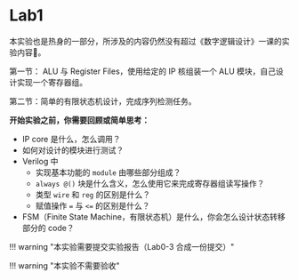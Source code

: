 # Lab1

本实验也是热身的一部分，所涉及的内容仍然没有超过《数字逻辑设计》一课的实验内容🧐。

第一节： ALU 与 Register Files，使用给定的 IP 核组装一个 ALU 模块，自己设计实现一个寄存器组。

第二节：简单的有限状态机设计，完成序列检测任务。

**开始实验之前，你需要回顾或简单思考：**

* IP core 是什么，怎么调用？
* 如何对设计的模块进行测试？
* Verilog 中
    * 实现基本功能的 `module` 由哪些部分组成？
    * `always @()` 块是什么含义，怎么使用它来完成寄存器组读写操作？
    * 类型 `wire` 和 `reg` 的区别是什么？
    * 赋值操作 `=` 与 `<=` 的区别是什么？
* FSM（Finite State Machine，有限状态机）是什么，你会怎么设计状态转移部分的 code？

!!! warning "本实验需要提交实验报告（Lab0-3 合成一份提交）"

!!! warning "本实验不需要验收"
